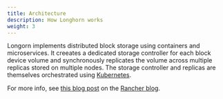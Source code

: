 ```yaml
---
title: Architecture
description: How Longhorn works
weight: 3
---
```


Longorn implements distributed block storage using containers and microservices. It creeates a dedicated storage controller for each block device volume and synchronously replicates the volume across multiple replicas stored on multiple nodes. The storage controller and replicas are themselves orchestrated using [Kubernetes](https://kubernetes.io).

For more info, see [this blog post](https://rancher.com/blog/2017/announcing-longhorn-microservices-block-storage/) on the [Rancher blog](https://rancher.com/blog).
